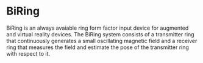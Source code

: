 # BiRing

BiRing is an always avaiable ring form factor input device for augmented and virtual reality devices. The BiRing system consists of a transmitter ring that continuously generates a small oscillating magnetic field and a receiver ring that measures the field and estimate the pose of the transmitter ring with respect to it. 
